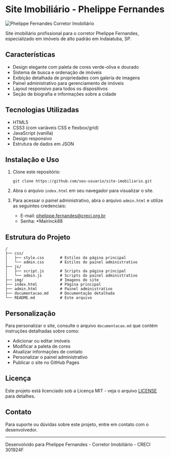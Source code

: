 # Site Imobiliário - Phelippe Fernandes

![Phelippe Fernandes Corretor Imobiliário](img/corretor_bio.jpg)

Site imobiliário profissional para o corretor Phelippe Fernandes, especializado em imóveis de alto padrão em Indaiatuba, SP.

## Características

- Design elegante com paleta de cores verde-oliva e dourado
- Sistema de busca e ordenação de imóveis
- Exibição detalhada de propriedades com galeria de imagens
- Painel administrativo para gerenciamento de imóveis
- Layout responsivo para todos os dispositivos
- Seção de biografia e informações sobre a cidade

## Tecnologias Utilizadas

- HTML5
- CSS3 (com variáveis CSS e flexbox/grid)
- JavaScript (vanilla)
- Design responsivo
- Estrutura de dados em JSON

## Instalação e Uso

1. Clone este repositório:
   ```
   git clone https://github.com/seu-usuario/site-imobiliario.git
   ```

2. Abra o arquivo `index.html` em seu navegador para visualizar o site.

3. Para acessar o painel administrativo, abra o arquivo `admin.html` e utilize as seguintes credenciais:
   - E-mail: phelippe.fernandes@creci.org.br
   - Senha: *Mairinck88

## Estrutura do Projeto

```
/
├── css/
│   ├── style.css       # Estilos da página principal
│   └── admin.css       # Estilos do painel administrativo
├── js/
│   ├── script.js       # Scripts da página principal
│   └── admin.js        # Scripts do painel administrativo
├── img/                # Imagens do site
├── index.html          # Página principal
├── admin.html          # Painel administrativo
├── documentacao.md     # Documentação detalhada
└── README.md           # Este arquivo
```

## Personalização

Para personalizar o site, consulte o arquivo `documentacao.md` que contém instruções detalhadas sobre como:

- Adicionar ou editar imóveis
- Modificar a paleta de cores
- Atualizar informações de contato
- Personalizar o painel administrativo
- Publicar o site no GitHub Pages

## Licença

Este projeto está licenciado sob a Licença MIT - veja o arquivo [LICENSE](LICENSE) para detalhes.

## Contato

Para suporte ou dúvidas sobre este projeto, entre em contato com o desenvolvedor.

---

Desenvolvido para Phelippe Fernandes - Corretor Imobiliário - CRECI 301924F
